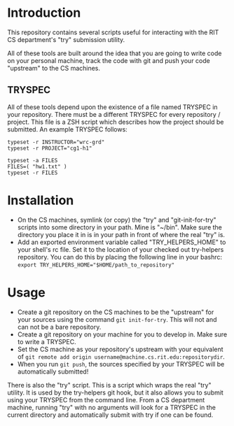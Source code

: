 # Introduction
This repository contains several scripts useful for interacting with the RIT CS
department's "try" submission utility.

All of these tools are built around the idea that you are going to write code on
your personal machine, track the code with git and push your code "upstream" to
the CS machines.

## TRYSPEC
All of these tools depend upon the existence of a file named TRYSPEC in your
repository. There must be a different TRYSPEC for every repository / project.
This file is a ZSH script which describes how the project should be submitted.
An example TRYSPEC follows:

	typeset -r INSTRUCTOR="wrc-grd"
	typeset -r PROJECT="cg1-h1"
	
	typeset -a FILES
	FILES=( "hw1.txt" )
	typeset -r FILES

# Installation
- On the CS machines, symlink (or copy) the "try" and "git-init-for-try" scripts
  into some directory in your path. Mine is "~/bin". Make sure the directory you
  place it in is in your path in front of where the real "try" is.
- Add an exported environment variable called "TRY_HELPERS_HOME" to your shell's
  rc file. Set it to the location of your checked out try-helpers repository.
  You can do this by placing the following line in your bashrc:
  `export TRY_HELPERS_HOME="$HOME/path_to_repository"`

# Usage
- Create a git repository on the CS machines to be the "upstream" for your sources
  using the command `git init-for-try`. This will not and can not be a bare
  repository.
- Create a git repository on your machine for you to develop in. Make sure to
  write a TRYSPEC.
- Set the CS machine as your repository's upstream with your equivalent of
  `git remote add origin username@machine.cs.rit.edu:repositorydir`.
- When you run `git push`, the sources specified by your TRYSPEC will be
  automatically submitted!

There is also the "try" script. This is a script which wraps the real "try"
utility. It is used by the try-helpers git hook, but it also allows you to
submit using your TRYSPEC from the command line. From a CS department machine,
running "try" with no arguments will look for a TRYSPEC in the current directory
and automatically submit with try if one can be found.

<!--- vim:set tw=80: --->
